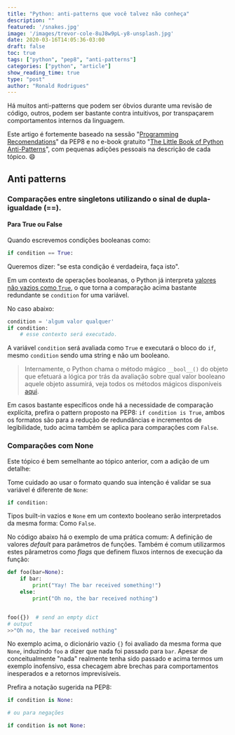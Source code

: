 ```yaml
---
title: "Python: anti-patterns que você talvez não conheça"
description: ""
featured: '/snakes.jpg'
image: '/images/trevor-cole-8uJ8w9pL-y8-unsplash.jpg'
date: 2020-03-16T14:05:36-03:00
draft: false
toc: true
tags: ["python", "pep8", "anti-patterns"]
categories: ["python", "article"]
show_reading_time: true
type: "post"
author: "Ronald Rodrigues"
---
```


Há muitos anti-patterns que podem ser óbvios durante uma revisão de código, outros, podem ser bastante contra intuitivos, por transpaçarem comportamentos internos da linguagem.

Este artigo é fortemente baseado na sessão "[Programming Recomendations](https://www.python.org/dev/peps/pep-0008/#programming-recommendations)" da PEP8 e no e-book gratuito "[The Little Book of Python Anti-Patterns](https://docs.quantifiedcode.com/python-anti-patterns/index.html)", com pequenas adições pessoais na descrição de cada tópico. :smile:
## Anti patterns

### Comparações entre singletons utilizando o sinal de dupla-igualdade (==).

#### Para True ou False
Quando escrevemos condições booleanas como:

```python
if condition == True:
```

Queremos dizer: "se esta condição é verdadeira, faça isto".

Em um contexto de operações booleanas, o Python já interpreta [valores não vazios como `True`](https://docs.python.org/2/reference/expressions.html#boolean-operations), o que torna a comparação acima bastante redundante se `condition` for uma variável.

No caso abaixo:

```python
condition = 'algum valor qualquer'
if condition:
    # esse contexto será executado.
```

A variável `condition` será avaliada como `True` e executará o bloco do `if`, mesmo `condition` sendo uma string e não um booleano.

> Internamente, o Python chama o método mágico `__bool__()` do objeto que efetuará a lógica por trás da avaliação sobre qual valor booleano aquele objeto assumirá, veja todos os métodos mágicos disponíveis [aqui](https://docs.python.org/3/reference/datamodel.html#basic-customization).

Em casos bastante específicos onde há a necessidade de comparação explícita, prefira o pattern proposto na PEP8: `if condition is True`, ambos os formatos são para a redução de redundâncias e incrementos de legibilidade, tudo acima também se aplica para comparações com `False`.

### Comparações com None

Este tópico é bem semelhante ao tópico anterior, com a adição de um detalhe:

Tome cuidado ao usar o formato quando sua intenção é validar se sua variável é diferente de `None`:

```python
if condition:
```

Tipos built-in vazios e `None` em um contexto booleano serão interpretados da mesma forma: Como `False`.

No código abaixo há o exemplo de uma prática comum: A definição de valores *default* para parâmetros de funções. Também é comum utilizarmos estes pârametros como *flags* que definem fluxos internos de execução da função:

```python
def foo(bar=None):
    if bar:
        print("Yay! The bar received something!")
    else:
        print("Oh no, the bar received nothing")


foo({})  # send an empty dict
# output
>>"Oh no, the bar received nothing"
```

No exemplo acima, o dicionário vazio `{}` foi avaliado da mesma forma que `None`, induzindo `foo` a dizer que nada foi passado para `bar`.
Apesar de conceitualmente "nada" realmente tenha sido passado e acima termos um exemplo inofensivo, essa checagem abre brechas para comportamentos inesperados e a retornos imprevisíveis. 

Prefira a notação sugerida na PEP8:

```python
if condition is None:

# ou para negações 

if condition is not None:
```

